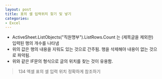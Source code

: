 ```yaml
---
layout: post
title: 표의 셀 입력위치 찾기 및 넣기
categories:
- Excel
---
```

<p><script src="https://gist.github.com/nck2/ea07c7b3d2540dd59164656ac1b76f1b.js"></script></p>
<ul>
<li>ActiveSheet.ListObjects("직원명부").ListRows.Count 는 (제목글을 제외한) 입력된 행의 개수를 나타냄</li>
<li>위의 값은 행의 내용을 지워도 있는 것으로 간주됨. 행을 삭제해야 내용이 없는 것으로 파악됨.</li>
<li>위와 같은 IF문의 형식으로 글의 위치를 찾는 것이 유용함.</li>
</ul>
<blockquote><p>
   134 엑셀 표의 셀 입력 위치 정확하게 참조하기
</p></blockquote>
<p>&nbsp;</p>
